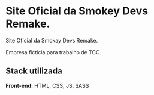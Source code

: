 # Site Oficial da Smokey Devs Remake.

Site Oficial da Smokay Devs Remake.

Empresa ficticia para trabalho de TCC.
## Stack utilizada

**Front-end:** HTML, CSS, JS, SASS
